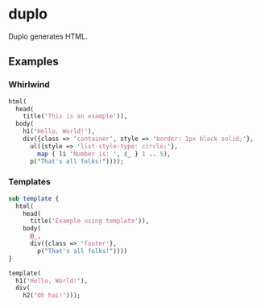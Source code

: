 # duplo

Duplo generates HTML.

## Examples

### Whirlwind

```perl
html(
  head(
    title('This is an example')),
  body(
    h1('Hello, World!'),
    div({class => 'container', style => 'border: 1px black solid;'},
      ul({style => 'list-style-type: circle;'},
        map { li 'Number is: ', $_ } 1 .. 5),
      p("That's all folks!"))));
```

### Templates

```perl
sub template {
  html(
    head(
      title('Example using template')),
    body(
      @_,
      div({class => 'footer'},
        p("That's all folks!"))))
}

template(
  h1('Hello, World!'),
  div(
    h2('Oh hai!')));
```
